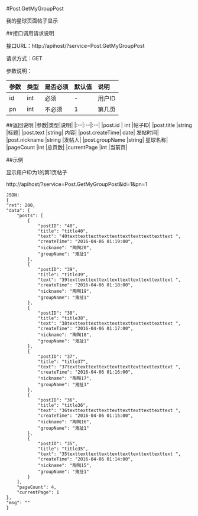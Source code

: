 #Post.GetMyGroupPost

我的星球页面帖子显示

##接口调用请求说明

接口URL：http://apihost/?service=Post.GetMyGroupPost

请求方式：GET

参数说明：

|参数|类型|是否必须|默认值|说明|
|:--|:--|:--|:--|:--|
|id	|int|	必须|	-|	用户ID|
|pn|	int	|不必须	|1|	第几页|

##返回说明
|参数|类型|说明|
|:--|:--|:--|
|post.id	|	int	|帖子ID|
|post.title	|string	|标题|
|post.text	|string|	内容|
|post.createTime|	date|	发帖时间|
|post.nickname	|string	|发帖人|
|post.groupName	|string|	星球名称|
|pageCount	|int	|总页数|
|currentPage	|int	|当前页|

##示例

显示用户ID为1的第1页帖子

http://apihost/?service=Post.GetMyGroupPost&id=1&pn=1

    JSON:
    {
    "ret": 200,
    "data": {
        "posts": [
            {
                "postID": "40",
                "title": "title40",
                "text": "40texttexttexttexttexttexttexttexttexttext ",
                "createTime": "2016-04-06 01:19:00",
                "nickname": "陶陶20",
                "groupName": "鬼扯1"
            },
            {
                "postID": "39",
                "title": "title39",
                "text": "39texttexttexttexttexttexttexttexttexttext ",
                "createTime": "2016-04-06 01:18:00",
                "nickname": "陶陶19",
                "groupName": "鬼扯1"
            },
            {
                "postID": "38",
                "title": "title38",
                "text": "38texttexttexttexttexttexttexttexttexttext ",
                "createTime": "2016-04-06 01:17:00",
                "nickname": "陶陶18",
                "groupName": "鬼扯1"
            },
            {
                "postID": "37",
                "title": "title37",
                "text": "37texttexttexttexttexttexttexttexttexttext ",
                "createTime": "2016-04-06 01:16:00",
                "nickname": "陶陶17",
                "groupName": "鬼扯1"
            },
            {
                "postID": "36",
                "title": "title36",
                "text": "36texttexttexttexttexttexttexttexttexttext ",
                "createTime": "2016-04-06 01:15:00",
                "nickname": "陶陶16",
                "groupName": "鬼扯1"
            },
            {
                "postID": "35",
                "title": "title35",
                "text": "35texttexttexttexttexttexttexttexttexttext ",
                "createTime": "2016-04-06 01:14:00",
                "nickname": "陶陶15",
                "groupName": "鬼扯1"
            }
        ],
        "pageCount": 4,
        "currentPage": 1
    },
    "msg": ""
    }
